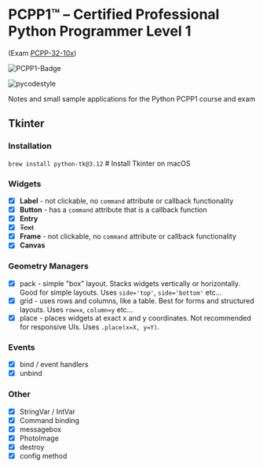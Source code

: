 # PCPP1™ – Certified Professional Python Programmer Level 1
 (Exam [PCPP-32-10x](https://pythoninstitute.org/pcpp1-exam-syllabus)) 

![PCPP1-Badge](https://images.credly.com/images/37e26478-d80c-43e8-80eb-ec492f3a26c1/image.png)

![pycodestyle](https://github.com/crmpicco/pcpp1_notes/actions/workflows/pycodestyle.yml/badge.svg)

Notes and small sample applications for the Python PCPP1 course and exam

## Tkinter
### Installation
`brew install python-tk@3.12` # Install Tkinter on macOS

### Widgets
- [x] **Label** - not clickable, no `command` attribute or callback functionality
- [x] **Button** - has a `command` attribute that is a callback function
- [x] **Entry**
- [x] ~~Text~~
- [x] **Frame** - not clickable, no `command` attribute or callback functionality
- [x] **Canvas**

### Geometry Managers
- [x] pack - simple "box" layout. Stacks widgets vertically or horizontally. Good for simple layouts. Uses `side='top'`, `side='bottom'` etc...
- [x] grid - uses rows and columns, like a table. Best for forms and structured layouts. Uses `row=x`, `column=y` etc...
- [x] place - places widgets at exact x and y coordinates. Not recommended for responsive UIs. Uses `.place(x=X, y=Y)`.

### Events
- [x] bind / event handlers
- [x] unbind 

### Other
- [x] StringVar / IntVar
- [x] Command binding
- [x] messagebox
- [x] PhotoImage
- [x] destroy
- [x] config method
